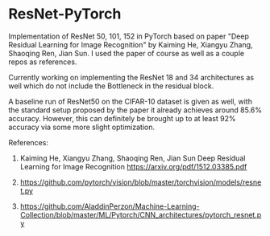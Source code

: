 # ResNet-PyTorch
Implementation of ResNet 50, 101, 152 in PyTorch based on paper "Deep Residual Learning for Image Recognition" by Kaiming He, Xiangyu Zhang, Shaoqing Ren, Jian Sun. I used the paper of course as well as a couple repos as references.

Currently working on implementing the ResNet 18 and 34 architectures as well which do not include the Bottleneck in the residual block.

A baseline run of ResNet50 on the CIFAR-10 dataset is given as well, with the standard setup proposed by the paper it already achieves around 85.6% accuracy. However, this can definitely be brought up to at least 92% accuracy via some more slight optimization.

References:
1. Kaiming He, Xiangyu Zhang, Shaoqing Ren, Jian Sun
   Deep Residual Learning for Image Recognition 
   https://arxiv.org/pdf/1512.03385.pdf
   
2. https://github.com/pytorch/vision/blob/master/torchvision/models/resnet.py

3. https://github.com/AladdinPerzon/Machine-Learning-Collection/blob/master/ML/Pytorch/CNN_architectures/pytorch_resnet.py
